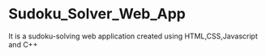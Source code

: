 # Sudoku_Solver_Web_App
It is a sudoku-solving web application created using HTML,CSS,Javascript and C++
